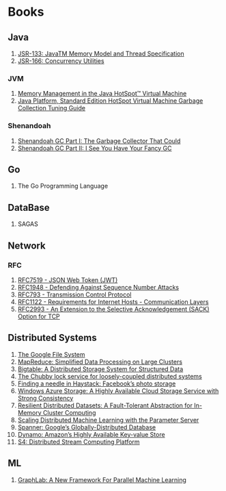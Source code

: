 # Books


## Java

1. [JSR-133: JavaTM Memory Model and Thread
Specification](https://download.oracle.com/otn-pub/jcp/memory_model-1.0-pfd-spec-oth-JSpec/memory_model-1_0-pfd-spec.pdf?AuthParam=1628218765_fb5c1bf3a1ad50d8affca279afdf3d2c)
2. [JSR-166: Concurrency Utilities](http://gee.cs.oswego.edu/dl/concurrency-interest/jsr166-slides.pdf)

### JVM
1. [Memory Management in the Java HotSpot™ Virtual Machine](https://www.oracle.com/technetwork/java/javase/memorymanagement-whitepaper-150215.pdf)
2. [Java Platform, Standard Edition HotSpot Virtual Machine Garbage Collection Tuning Guide](https://docs.oracle.com/en/java/javase/12/gctuning/hotspot-virtual-machine-garbage-collection-tuning-guide.pdf)

### Shenandoah
1. [Shenandoah GC Part I: The Garbage Collector That Could](https://shipilev.net/talks/devoxx-Nov2017-shenandoah.pdf)
2. [Shenandoah GC Part II: I See You Have Your Fancy GC](https://shipilev.net/talks/joker-Nov2017-shenandoah-II.pdf)

## Go

1. The Go Programming Language

## DataBase


1. SAGAS


## Network

### RFC

1. [RFC7519 - JSON Web Token (JWT)](https://datatracker.ietf.org/doc/rfc7519/)
2. [RFC1948 - Defending Against Sequence Number Attacks](https://datatracker.ietf.org/doc/rfc1948/)
3. [RFC793 - Transmission Control Protocol](https://datatracker.ietf.org/doc/rfc793/)
4. [RFC1122 - Requirements for Internet Hosts - Communication Layers](https://datatracker.ietf.org/doc/rfc1122/)
5. [RFC2993 - An Extension to the Selective Acknowledgement (SACK) Option for TCP](https://datatracker.ietf.org/doc/rfc2883/)


## Distributed Systems
1. [The Google File System](https://static.googleusercontent.com/media/research.google.com/zh-CN//archive/gfs-sosp2003.pdf)
2. [MapReduce: Simplified Data Processing on Large Clusters](https://static.googleusercontent.com/media/research.google.com/zh-CN//archive/mapreduce-osdi04.pdf)
3. [Bigtable: A Distributed Storage System for Structured Data](https://static.googleusercontent.com/media/research.google.com/zh-CN//archive/bigtable-osdi06.pdf)
4. [The Chubby lock service for loosely-coupled distributed systems](https://static.googleusercontent.com/media/research.google.com/zh-CN//archive/chubby-osdi06.pdf)
5. [Finding a needle in Haystack: Facebook’s photo storage](https://www.usenix.org/legacy/event/osdi10/tech/full_papers/Beaver.pdf)
6. [Windows Azure Storage: A Highly Available Cloud Storage Service with Strong Consistency ](https://www.cs.purdue.edu/homes/csjgwang/cloudb/AzureStorageSOSP11.pdf)
7. [Resilient Distributed Datasets: A Fault-Tolerant Abstraction for In-Memory Cluster Computing](https://www.usenix.org/system/files/conference/nsdi12/nsdi12-final138.pdf)
8. [Scaling Distributed Machine Learning with the Parameter Server](https://web.eecs.umich.edu/~mosharaf/Readings/Parameter-Server.pdf)
9. [Spanner: Google’s Globally-Distributed Database](https://www.usenix.org/system/files/conference/osdi12/osdi12-final-16.pdf)
10. [Dynamo: Amazon’s Highly Available Key-value Store](https://www.allthingsdistributed.com/files/amazon-dynamo-sosp2007.pdf)
11. [S4: Distributed Stream Computing Platform](http://www.cs.cmu.edu/~pavlo/courses/fall2013/static/papers/S4PaperV2.pdf)


## ML
1. [GraphLab: A New Framework For Parallel Machine Learning](https://arxiv.org/pdf/1408.2041.pdf)
